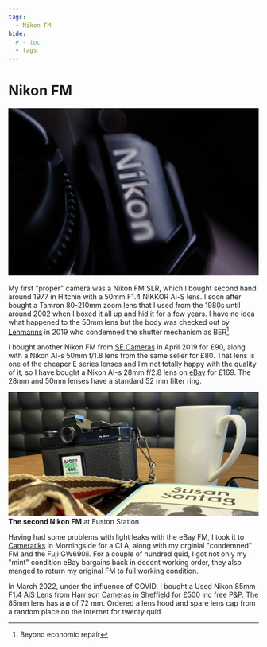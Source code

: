 ```yaml
---
tags: 
  - Nikon FM
hide:
  # - toc
  - tags
---
```


# Nikon FM

![](/img/DSF7639.jpg)

My first "proper" camera was a Nikon FM SLR, which I bought second hand around 1977 in Hitchin with a 50mm F1.4 NIKKOR Ai-S lens. I soon after bought a Tamron 80-210mm zoom lens that I used from the 1980s until around 2002 when I boxed it all up and hid it for a few years. I have no idea what happened to the 50mm lens but the body was checked out by [Lehmanns](https://www.hlehmann.co.uk/) in 2019 who condemned the shutter mechanism as BER[^1]. 

I bought another Nikon FM from [SE Cameras](https://www.ebay.co.uk/str/secameras) in April 2019 for £90, along with a Nikon AI-s 50mm f/1.8 lens from the same seller for £80. That lens is one of the cheaper E series lenses and I’m not totally happy with the quality of it, so I have bought a Nikon AI-s 28mm f/2.8 lens on [eBay](https://www.ebay.co.uk/usr/photosound09) for £169. The 28mm and 50mm lenses have a standard 52 mm filter ring.

![](/img/IMG_8568-FM.jpg)
**The second Nikon FM** at Euston Station

Having had some problems with light leaks with the eBay FM, I took it to [Cameratiks](https://www.cameratiks.co.uk/) in Morningside for a CLA, along with my orginial "condemned" FM and the Fuji GW690ii. For a couple of hundred quid, I got not only my "mint" condition eBay bargains back in decent working order, they also manged to return my original FM to full working condition.

In March 2022, under the influence of COVID, I bought a Used Nikon 85mm F1.4 AiS Lens from [Harrison Cameras in Sheffield](https://www.harrisoncameras.co.uk/) for £500 inc free P&P. The 85mm lens has a ø of 72 mm. Ordered a lens hood and spare lens cap from a random place on the internet for twenty quid.

[^1]: Beyond economic repair

